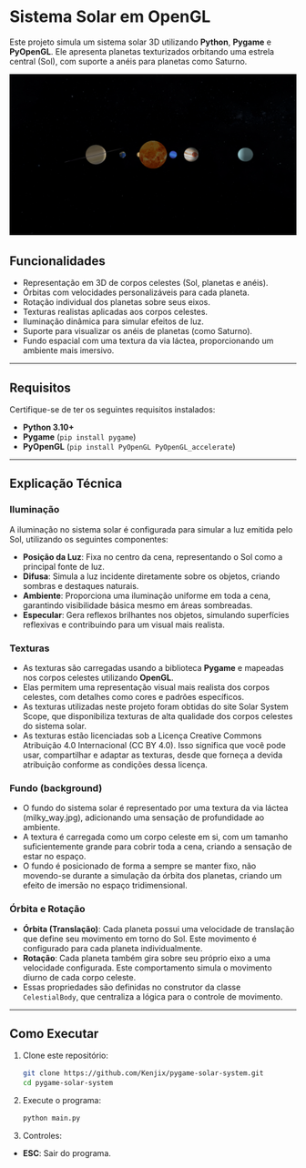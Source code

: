 # Sistema Solar em OpenGL

Este projeto simula um sistema solar 3D utilizando **Python**, **Pygame** e **PyOpenGL**. Ele apresenta planetas texturizados orbitando uma estrela central (Sol), com suporte a anéis para planetas como Saturno.

![Sistema Solar](assets/sistema_solar.png)

## Funcionalidades

- Representação em 3D de corpos celestes (Sol, planetas e anéis).
- Órbitas com velocidades personalizáveis para cada planeta.
- Rotação individual dos planetas sobre seus eixos.
- Texturas realistas aplicadas aos corpos celestes.
- Iluminação dinâmica para simular efeitos de luz.
- Suporte para visualizar os anéis de planetas (como Saturno).
- Fundo espacial com uma textura da via láctea, proporcionando um ambiente mais imersivo.

---

## Requisitos

Certifique-se de ter os seguintes requisitos instalados:

- **Python 3.10+**
- **Pygame** (`pip install pygame`)
- **PyOpenGL** (`pip install PyOpenGL PyOpenGL_accelerate`)

---

## Explicação Técnica

### Iluminação
A iluminação no sistema solar é configurada para simular a luz emitida pelo Sol, utilizando os seguintes componentes:

- **Posição da Luz**: Fixa no centro da cena, representando o Sol como a principal fonte de luz.
- **Difusa**: Simula a luz incidente diretamente sobre os objetos, criando sombras e destaques naturais.
- **Ambiente**: Proporciona uma iluminação uniforme em toda a cena, garantindo visibilidade básica mesmo em áreas sombreadas.
- **Especular**: Gera reflexos brilhantes nos objetos, simulando superfícies reflexivas e contribuindo para um visual mais realista.

### Texturas
- As texturas são carregadas usando a biblioteca **Pygame** e mapeadas nos corpos celestes utilizando **OpenGL**.
- Elas permitem uma representação visual mais realista dos corpos celestes, com detalhes como cores e padrões específicos.
- As texturas utilizadas neste projeto foram obtidas do site Solar System Scope, que disponibiliza texturas de alta qualidade dos corpos celestes do sistema solar.
- As texturas estão licenciadas sob a Licença Creative Commons Atribuição 4.0 Internacional (CC BY 4.0). Isso significa que você pode usar, compartilhar e adaptar as texturas, desde que forneça a devida atribuição conforme as condições dessa licença.

### Fundo (background)
- O fundo do sistema solar é representado por uma textura da via láctea (milky_way.jpg), adicionando uma sensação de profundidade ao ambiente.
- A textura é carregada como um corpo celeste em si, com um tamanho suficientemente grande para cobrir toda a cena, criando a sensação de estar no espaço.
- O fundo é posicionado de forma a sempre se manter fixo, não movendo-se durante a simulação da órbita dos planetas, criando um efeito de imersão no espaço tridimensional.

### Órbita e Rotação
- **Órbita (Translação)**: Cada planeta possui uma velocidade de translação que define seu movimento em torno do Sol. Este movimento é configurado para cada planeta individualmente.
- **Rotação**: Cada planeta também gira sobre seu próprio eixo a uma velocidade configurada. Este comportamento simula o movimento diurno de cada corpo celeste.
- Essas propriedades são definidas no construtor da classe `CelestialBody`, que centraliza a lógica para o controle de movimento.

---

## Como Executar

1. Clone este repositório:
   ```bash
   git clone https://github.com/Kenjix/pygame-solar-system.git
   cd pygame-solar-system
   ```

2. Execute o programa:
    ```bash
    python main.py
    ```

3. Controles:
- **ESC**: Sair do programa.
